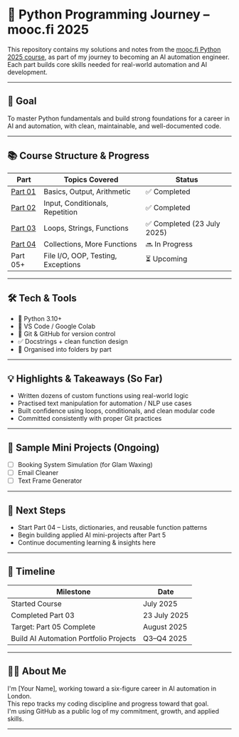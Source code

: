 # 🧠 Python Programming Journey – mooc.fi 2025

This repository contains my solutions and notes from the [mooc.fi Python 2025 course](https://programming-22.mooc.fi/), as part of my journey to becoming an AI automation engineer. Each part builds core skills needed for real-world automation and AI development.

---

## 🚀 Goal

To master Python fundamentals and build strong foundations for a career in AI and automation, with clean, maintainable, and well-documented code.

---

## 📚 Course Structure & Progress

| Part | Topics Covered | Status |
|------|----------------|--------|
| [Part 01](./part01) | Basics, Output, Arithmetic | ✅ Completed |
| [Part 02](./part02) | Input, Conditionals, Repetition | ✅ Completed |
| [Part 03](./part03) | Loops, Strings, Functions | ✅ Completed (23 July 2025) |
| [Part 04](./part04) | Collections, More Functions | 🔜 In Progress |
| Part 05+ | File I/O, OOP, Testing, Exceptions | ⏳ Upcoming |

---

## 🛠️ Tech & Tools

- 🐍 Python 3.10+
- 📝 VS Code / Google Colab
- 🐙 Git & GitHub for version control
- ✅ Docstrings + clean function design
- 📂 Organised into folders by part

---

## 💡 Highlights & Takeaways (So Far)

- Written dozens of custom functions using real-world logic
- Practised text manipulation for automation / NLP use cases
- Built confidence using loops, conditionals, and clean modular code
- Committed consistently with proper Git practices

---

## 🧪 Sample Mini Projects (Ongoing)

- [ ] Booking System Simulation (for Glam Waxing)
- [ ] Email Cleaner
- [ ] Text Frame Generator

---

## 🧭 Next Steps

- Start Part 04 – Lists, dictionaries, and reusable function patterns
- Begin building applied AI mini-projects after Part 5
- Continue documenting learning & insights here

---

## 📅 Timeline

| Milestone | Date |
|-----------|------|
| Started Course | July 2025 |
| Completed Part 03 | 23 July 2025 |
| Target: Part 05 Complete | August 2025 |
| Build AI Automation Portfolio Projects | Q3–Q4 2025 |

---

## 🧑‍💻 About Me

I'm [Your Name], working toward a six-figure career in AI automation in London.  
This repo tracks my coding discipline and progress toward that goal.  
I'm using GitHub as a public log of my commitment, growth, and applied skills.

---

